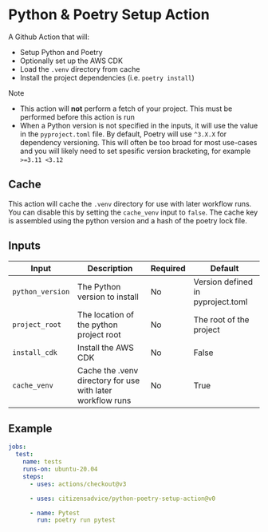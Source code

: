 # Python & Poetry Setup Action

A Github Action that will:

- Setup Python and Poetry
- Optionally set up the AWS CDK
- Load the `.venv` directory from cache
- Install the project dependencies (i.e. `poetry install`)

> [!NOTE]  
> - This action will **not** perform a fetch of your project. This must be performed before this action is run
> - When a Python version is not specified in the inputs, it will use the value in the `pyproject.toml` file. By default, Poetry will use `^3.X.X` for dependency versioning. This will often be too broad for most use-cases and you will likely need to set spesific version bracketing, for example `>=3.11 <3.12`


## Cache

This action will cache the `.venv` directory for use with later workflow runs. You can disable this by setting the `cache_venv` input to `false`. The cache key is assembled using the python version and a hash of the poetry lock file.

## Inputs

| Input            | Description                                                | Required | Default                           |
| ---------------- | ---------------------------------------------------------- | -------- | --------------------------------- |
| `python_version` | The Python version to install                              | No       | Version defined in pyproject.toml |
| `project_root`   | The location of the python project root                    | No       | The root of the project           |
| `install_cdk`    | Install the AWS CDK                                        | No       | False                             |
| `cache_venv`     | Cache the .venv directory for use with later workflow runs | No       | True                              |

## Example

```yaml
jobs:
  test:
    name: tests
    runs-on: ubuntu-20.04
    steps:
      - uses: actions/checkout@v3

      - uses: citizensadvice/python-poetry-setup-action@v0

      - name: Pytest
        run: poetry run pytest
```
